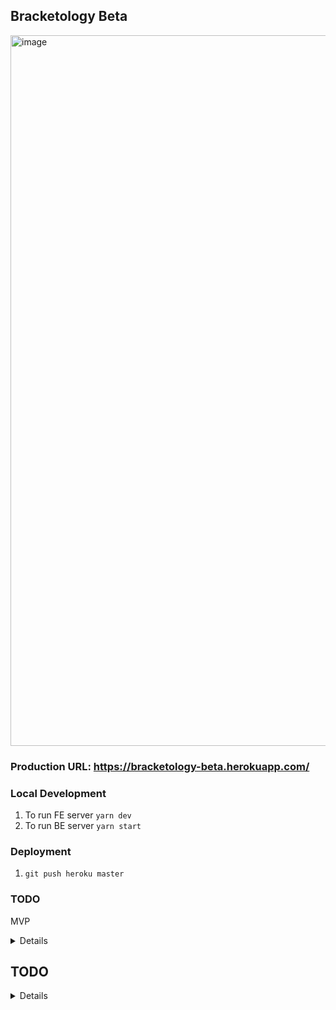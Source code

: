 
## Bracketology Beta
<img width="1137" alt="image" src="https://user-images.githubusercontent.com/7545796/162866627-fd9a65e9-039f-4c60-9c47-9705c23ea2bd.png">

### Production URL: https://bracketology-beta.herokuapp.com/

### Local Development
  1. To run FE server `yarn dev`
  2. To run BE server `yarn start`


### Deployment
  1. `git push heroku master`

### TODO

MVP
<details>
- [X] Landing page
- [X] create groups
- [X] Mobile-Friendly
  - [X] Card header mobile
- [X] show page loading
- [X] Log in loading
- [X] Hard Refresh page
- [X] Fixing login
- [X] Leaderboard (order rows)
- [X] Group show without logging in
- [X] Update groups on create
- [X] Hide Terminal on Prod
- [X] private groups
- [X] Show game rules
- [X] Intefering Routes (/group/create)
- [X] Insights
  - [X] Hide until series starts
- [X] Leave Group
- [X] AllPicks Rounder Headers
- [X] Join/Leave sometimes not changing live
- [X] More fields on browse groups table (# of users, etc)
</details>
  
## TODO
<details>
- https://data.nba.net/prod/v1/2016/playoffsBracket.json
- [ ] ~invite users~
- [ ] fill in secrets
- [ ] notifications
- [ ] lots of refactor
- [ ] Error States
- [ ] Empty States
- [ ] Loading States
- [ ] Group Settings
- [ ] Fixed "Total" column
- [ ] Lock Series from backend

V2

- [ ] Fix .env for server
- [X] SSO Google
- [ ] SSO Reddit
- [X] BUG: able to login as blank user
</details>
